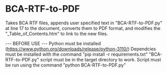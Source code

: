 # BCA-RTF-to-PDF
 Takes BCA RTF files, appends user specified text in "BCA-RTF-to-PDF.py" at line 17 to the document, converts them to PDF format, and modifies the "_Table_of_Contents.htm" to link to the new files.
 
 --- BEFORE USE ---
 Python must be installed (https://www.python.org/downloads/release/python-3110/)
 Dependcies must be installed with the command "pip install -r requirements.txt"
 "BCA-RTF-to-PDF.py" script must be in the target directory to work.
 Script must be run using the command "python BCA-RTF-to-PDF.py"
